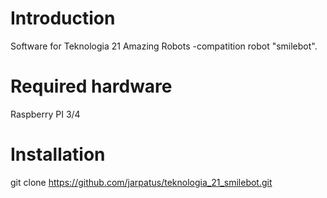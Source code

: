 # Introduction
Software for Teknologia 21 Amazing Robots -compatition robot "smilebot".

# Required hardware
Raspberry PI 3/4

# Installation
git clone https://github.com/jarpatus/teknologia_21_smilebot.git
